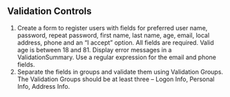## Validation Controls

1. Create a form to register users with fields for preferred user name, password, repeat password, first name, last name, age, email, local address, phone and an “I accept” option. All fields are required. Valid age is between 18 and 81. Display error messages in a ValidationSummary. Use a regular expression for the email and phone fields. 
2. Separate the fields in groups and validate them using Validation Groups. The Validation Groups should be at least three – Logon Info, Personal Info, Address Info.
